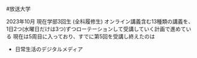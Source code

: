 #放送大学

2023年10月 現在学部3回生 (全科履修生)
オンライン講義含む13種類の講義を、1日2つ(水曜日だけは3つ)ずつローテーションして受講していく計画で進めている
現在は5周目に入っており、すでに第5回を受講し終えたのは
- 日常生活のデジタルメディア
